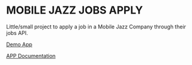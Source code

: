 # MOBILE JAZZ JOBS APPLY

Little/small project to apply a job in a Mobile Jazz Company through their
jobs API. 

[Demo App](http://mobilejazz-form-apply.surge.sh/#/)

[APP Documentation](app/README.md)
